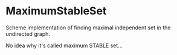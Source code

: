 # MaximumStableSet

Scheme implementation of finding maximal independent set in the undirected graph.

No idea why it's called maximum STABLE set...

